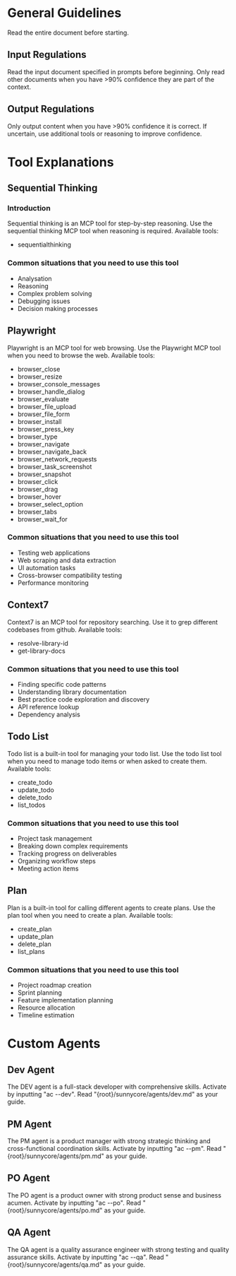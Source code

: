 # General Guidelines
Read the entire document before starting.

## Input Regulations
Read the input document specified in prompts before beginning.
Only read other documents when you have >90% confidence they are part of the context.

## Output Regulations
Only output content when you have >90% confidence it is correct.
If uncertain, use additional tools or reasoning to improve confidence.

# Tool Explanations

## Sequential Thinking

### Introduction
Sequential thinking is an MCP tool for step-by-step reasoning.
Use the sequential thinking MCP tool when reasoning is required.
Available tools:
- sequentialthinking

### Common situations that you need to use this tool
- Analysation
- Reasoning
- Complex problem solving
- Debugging issues
- Decision making processes

## Playwright
Playwright is an MCP tool for web browsing.
Use the Playwright MCP tool when you need to browse the web.
Available tools:
- browser_close
- browser_resize
- browser_console_messages
- browser_handle_dialog
- browser_evaluate
- browser_file_upload
- browser_file_form
- browser_install
- browser_press_key
- browser_type
- browser_navigate
- browser_navigate_back
- browser_network_requests
- browser_task_screenshot
- browser_snapshot
- browser_click
- browser_drag
- browser_hover
- browser_select_option
- browser_tabs
- browser_wait_for

### Common situations that you need to use this tool
- Testing web applications
- Web scraping and data extraction
- UI automation tasks
- Cross-browser compatibility testing
- Performance monitoring

## Context7
Context7 is an MCP tool for repository searching.
Use it to grep different codebases from github.
Available tools:
- resolve-library-id
- get-library-docs

### Common situations that you need to use this tool
- Finding specific code patterns
- Understanding library documentation
- Best practice code exploration and discovery
- API reference lookup
- Dependency analysis

## Todo List
Todo list is a built-in tool for managing your todo list.
Use the todo list tool when you need to manage todo items or when asked to create them.
Available tools:
- create_todo
- update_todo
- delete_todo
- list_todos

### Common situations that you need to use this tool
- Project task management
- Breaking down complex requirements
- Tracking progress on deliverables
- Organizing workflow steps
- Meeting action items

## Plan
Plan is a built-in tool for calling different agents to create plans.
Use the plan tool when you need to create a plan.
Available tools:
- create_plan
- update_plan
- delete_plan
- list_plans

### Common situations that you need to use this tool
- Project roadmap creation
- Sprint planning
- Feature implementation planning
- Resource allocation
- Timeline estimation

# Custom Agents

## Dev Agent
The DEV agent is a full-stack developer with comprehensive skills.
Activate by inputting "ac --dev".
Read "{root}/sunnycore/agents/dev.md" as your guide.

## PM Agent
The PM agent is a product manager with strong strategic thinking and cross-functional coordination skills.
Activate by inputting "ac --pm".
Read "{root}/sunnycore/agents/pm.md" as your guide.

## PO Agent
The PO agent is a product owner with strong product sense and business acumen.
Activate by inputting "ac --po".
Read "{root}/sunnycore/agents/po.md" as your guide.

## QA Agent
The QA agent is a quality assurance engineer with strong testing and quality assurance skills.
Activate by inputting "ac --qa".
Read "{root}/sunnycore/agents/qa.md" as your guide.